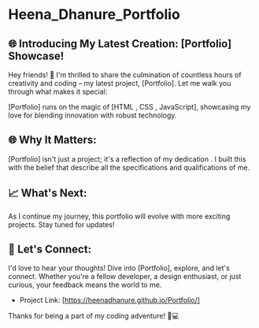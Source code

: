 # Heena_Dhanure_Portfolio

## 🌐 Introducing My Latest Creation: [Portfolio] Showcase!

Hey friends! 👋 I'm thrilled to share the culmination of countless hours of creativity and coding – my latest project, [Portfolio]. Let me walk you through what makes it special:


[Portfolio] runs on the magic of [HTML , CSS , JavaScript], showcasing my love for blending innovation with robust technology.

## 🌐 Why It Matters:
[Portfolio] isn't just a project; it's a reflection of my dedication . I built this with the belief that describe all the specifications and qualifications of me.

## 📈 What's Next:
As I continue my journey, this portfolio will evolve with more exciting projects. Stay tuned for updates!

## 🤝 Let's Connect:
I'd love to hear your thoughts! Dive into [Portfolio], explore, and let's connect. Whether you're a fellow developer, a design enthusiast, or just curious, your feedback means the world to me.

* Project Link: [https://heenadhanure.github.io/Portfolio/]

Thanks for being a part of my coding adventure! 🌟💻
